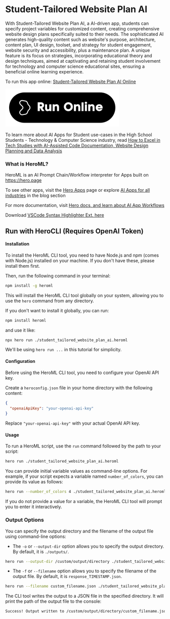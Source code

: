 # Student-Tailored Website Plan AI

With Student-Tailored Website Plan AI, a AI-driven app, students can specify project variables for customized content, creating comprehensive website design plans specifically suited to their needs. The sophisticated AI generates high-quality content such as website's purpose, architecture, content plan, UI design, toolset, and strategy for student engagement, website security and accessibility, plus a maintenance plan. A unique feature is its focus on strategies, incorporating educational theory and design techniques, aimed at captivating and retaining student involvement for technology and computer science educational sites, ensuring a beneficial online learning experience.

To run this app online: [Student-Tailored Website Plan AI Online](https://hero.page/app/student-tailored-website-plan-ai-ai-driven-student-focused-web-design/2gvm8KV1B1Cf9ZZm6gy7)

[![Run Student-Tailored Website Plan AI Online](/assets/run.svg)](https://hero.page/app/student-tailored-website-plan-ai-ai-driven-student-focused-web-design/2gvm8KV1B1Cf9ZZm6gy7)

To learn more about AI Apps for Student use-cases in the High School Students - Technology & Computer Science industry, read [How to Excel in Tech Studies with AI-Assisted Code Documentation, Website Design Planning and Data Analysis](https://hero.page/blog/ai/high-school-students-technology-and-computer-science/how-to-excel-in-tech-studies-with-ai-assisted-code-documentation-website-design-planning-and-data-analysis/170973)

### What is HeroML?
HeroML is an AI Prompt Chain/Workflow interpreter for Apps built on https://hero.page 

To see other apps, visit the [Hero Apps](https://hero.page/apps) page or explore [AI Apps for all industries](https://hero.page/blog) in the blog section

For more documentation, visit [Hero docs, and learn about AI App Workflows](https://hero.page/tutorials/introduction-to-heroml)

Download [VSCode Syntax Highlighter Ext. here](https://marketplace.visualstudio.com/items?itemName=hero-page.heroml)

## Run with HeroCLI (Requires OpenAI Token)

#### Installation

To install the HeroML CLI tool, you need to have Node.js and npm (comes with Node.js) installed on your machine. If you don't have these, please install them first. 

Then, run the following command in your terminal:

```bash
npm install -g heroml
```

This will install the HeroML CLI tool globally on your system, allowing you to use the `hero` command from any directory.

If you don't want to install it globally, you can run:

```bash
npm install heroml
```

and use it like:

```bash
npx hero run ./student_tailored_website_plan_ai.heroml
```

We'll be using `hero run ...` in this tutorial for simplicity.

#### Configuration

Before using the HeroML CLI tool, you need to configure your OpenAI API key. 

Create a `heroconfig.json` file in your home directory with the following content:

```json
{
  "openaiApiKey": "your-openai-api-key"
}
```

Replace `"your-openai-api-key"` with your actual OpenAI API key.

#### Usage

To run a HeroML script, use the `run` command followed by the path to your script:

```bash
hero run ./student_tailored_website_plan_ai.heroml
```

You can provide initial variable values as command-line options. For example, if your script expects a variable named `number_of_colors`, you can provide its value as follows:

```bash
hero run --number_of_colors 4 ./student_tailored_website_plan_ai.heroml
```

If you do not provide a value for a variable, the HeroML CLI tool will prompt you to enter it interactively.

### Output Options

You can specify the output directory and the filename of the output file using command-line options:

- The `-o` or `--output-dir` option allows you to specify the output directory. By default, it is `./outputs/`.

```bash
hero run --output-dir /custom/output/directory ./student_tailored_website_plan_ai.heroml
```

- The `-f` or `--filename` option allows you to specify the filename of the output file. By default, it is `response_TIMESTAMP.json`.

```bash
hero run --filename custom_filename.json ./student_tailored_website_plan_ai.heroml
```

The CLI tool writes the output to a JSON file in the specified directory. It will print the path of the output file to the console:

```bash
Success! Output written to /custom/output/directory/custom_filename.json
```

